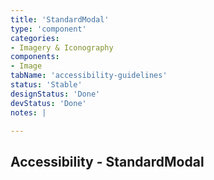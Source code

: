 ```yaml
---
title: 'StandardModal'
type: 'component'
categories:
- Imagery & Iconography
components:
- Image
tabName: 'accessibility-guidelines'
status: 'Stable'
designStatus: 'Done'
devStatus: 'Done'
notes: |

---
```


<h2>Accessibility - StandardModal</h2>
